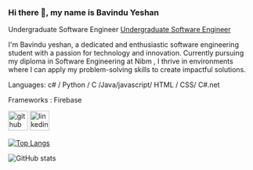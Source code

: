 ### Hi there 👋, my name is Bavindu Yeshan
 Undergraduate Software Engineer
[Undergraduate Software Engineer](https://media.licdn.com/dms/image/D5616AQElrDFHf8KMmw/profile-displaybackgroundimage-shrink_350_1400/0/1722593554971?e=1727913600&v=beta&t=2yNE4CsxOA4IYuutZz0xPWXEu5dEDHreTEifLZM1_Pc)

I'm Bavindu yeshan, a dedicated and enthusiastic software engineering student with a passion for technology and innovation. Currently pursuing my diploma in Software Engineering at Nibm , I thrive in environments where I can apply my problem-solving skills to create impactful solutions.


Languages: c# / Python / C /Java/javascript/ HTML / CSS/ C#.net



Frameworks : Firebase





[<img src='https://cdn.jsdelivr.net/npm/simple-icons@3.0.1/icons/github.svg' alt='github' height='40'>](https://github.com/Bavinduyeshan)  [<img src='https://cdn.jsdelivr.net/npm/simple-icons@3.0.1/icons/linkedin.svg' alt='linkedin' height='40'>](https://www.linkedin.com/in/Bavinduyeshan/)  

[![Top Langs](https://github-readme-stats.vercel.app/api/top-langs/?username=Bavinduyeshan)](https://github.com/anuraghazra/github-readme-stats)

![GitHub stats](https://github-readme-stats.vercel.app/api?username=Bavinduyeshan&show_icons=true)  

